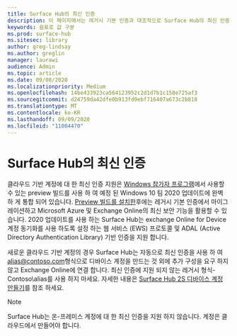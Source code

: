 ```yaml
---
title: Surface Hub의 최신 인증
description: 이 페이지에서는 레거시 기본 인증과 대조적으로 Surface Hub의 최신 인증 사용에 대해 설명 합니다.
keywords: 쉼표로 값 구분
ms.prod: surface-hub
ms.sitesec: library
author: greg-lindsay
ms.author: greglin
manager: laurawi
audience: Admin
ms.topic: article
ms.date: 09/08/2020
ms.localizationpriority: Medium
ms.openlocfilehash: 14be433923ca564123952c2d1d7b1c158e725af3
ms.sourcegitcommit: d24759da42dfe0b913fd9ebf716407a673c2b818
ms.translationtype: MT
ms.contentlocale: ko-KR
ms.lasthandoff: 09/09/2020
ms.locfileid: "11004470"
---
```

# Surface Hub의 최신 인증

클라우드 기반 계정에 대 한 최신 인증 지원은 [Windows 참가자 프로그램](https://insider.windows.com/)에서 사용할 수 있는 preview 빌드를 사용 하 여 예정 된 Windows 10 팀 2020 업데이트에 완벽 하 게 통합 되어 있습니다. [Preview 빌드를 설치한](surface-hub-install-2020preview.md)후에는 레거시 기본 인증에서 마이그레이션하고 Microsoft Azure 및 Exchange Online의 최신 보안 기능을 활용할 수 있습니다. 2020 업데이트를 사용 하는 Surface Hub는 exchange Online for Device 계정 동기화를 사용 하도록 설정 하는 웹 서비스 (EWS) 프로토콜 및 ADAL (Active Directory Authentication Library) 기반 인증을 지원 합니다.

새로운 클라우드 기반 계정의 경우 Surface Hub는 자동으로 최신 인증을 사용 하 여 [alias@contoso.com](mailto:alias@contoso.com)형식으로 디바이스 계정을 만드는 것 외에 추가 구성을 요구 하지 않고 Exchange Online에 연결 합니다. 최신 인증에 지원 되지 않는 레거시 형식-Contoso\alias를 사용 하지 마세요. 자세한 내용은 [Surface Hub 2S 디바이스 계정 만들기](https://docs.microsoft.com/surface-hub/surface-hub-2s-account)를 참조 하세요.

> [!NOTE]
> Surface Hub는 온-프레미스 계정에 대 한 최신 인증을 지원 하지 않습니다. 계정은 클라우드에서 만들어야 합니다.

